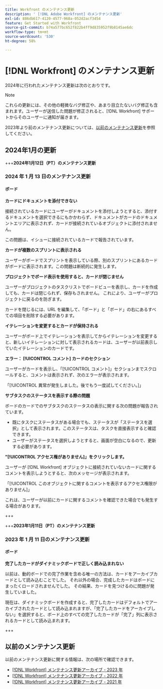 ```yaml
---
title: Workfront のメンテナンス更新
description: ' [!DNL Adobe Workfront] のメンテナンス更新'
exl-id: 886db617-4120-4577-968a-052d2acf3454
feature: Get Started with Workfront
source-git-commit: b74a577bc652f822b4ff9d835952f9b8145ae6dc
workflow-type: tm+mt
source-wordcount: '530'
ht-degree: 58%

---
```


# [!DNL Workfront] のメンテナンス更新

2024年に行われたメンテナンス更新は次のとおりです。

>[!NOTE]
>
>これらの更新には、その他の軽微なバグ修正や、あまり目立たないバグ修正も含まれます。ユーザーが送信した問題が修正されると、[!DNL Workfront] サポートからそのユーザーに通知が届きます。

2023年より前のメンテナンス更新については、[以前のメンテナンス更新](#previous-maintenance-updates)を参照してください。

## 2024年1月の更新

+++**2024年1月12日（PT）のメンテナンス更新**

### 2024 年 1 月 13 日のメンテナンス更新

#### ボード

**カードにドキュメントを添付できない**

接続されているカードにユーザーがドキュメントを添付しようとすると、添付するドキュメントを選択できるにもかかわらず、ドキュメントがカードのドキュメントエリアに表示されず、カードが接続されているオブジェクトに添付されません。

この問題は、イシューに接続されているカードで報告されています。

**カードが複数のスプリントに表示される**

ユーザーがボードでスプリントを表示している際、別のスプリントにあるカードがボードに表示されます。この問題は断続的に発生します。

**プロジェクトでボード表示を使用すると、カードが閉じません**

ユーザーがプロジェクトのタスクリストでボードビューを表示し、カードを作成しても、カードは閉じられず、保存もされません。 これにより、ユーザーがプロジェクトに戻るのを防ぎます。

カードを閉じるには、URL を編集して、「ボード」と「ボード」の右にあるすべての項目を削除する必要があります。

**イテレーションを変更するとカードが保持される**

ユーザーがボード上でイテレーションを表示してからイテレーションを変更すると、新しいイテレーションに対して表示されるカードは、ユーザーが以前表示していたイテレーションのカードです。

**エラー： [!UICONTROL コメント] カードのセクション**

ユーザーがカードを表示し、「[!UICONTROL コメント]」セクションまでスクロールすると、コメントは表示されず、次のエラーが表示されます。

「[!UICONTROL 異常が発生しました。後でもう一度試してください。]」

**サブタスクのステータスを表示する際の問題**

ボードのカードでのサブタスクのステータスの表示に関する次の問題が報告されています。

* 既にタスクにステータスがある場合でも、ステータスが「ステータスを選択」として表示されます。このステータスは、タスクを直接表示すると確認できます。
* ユーザーがステータスを選択しようとすると、画面が空白になるので、更新する必要があります。

**&quot;[!UICONTROL アクセス権がありません]」をクリックします。**

ユーザーが [!DNL Workfront] オブジェクトに接続されていないカードに関するコメントを表示しようとすると、次のメッセージが表示されます。

「[!UICONTROL このオブジェクトに関するコメントを表示するアクセス権限がありません]」

これは、ユーザーが以前にカードに関するコメントを確認できた場合でも発生する場合があります。

+++

+++**2023年1月11日（PT）のメンテナンス更新**

### 2023 年 1 月 11 日のメンテナンス更新

#### ボード

**完了したカードがダイナミックボードで正しく読み込まれない**

以前は、動的ボードでの完了作業を含める唯一の方法は、カードをアーカイブカードとして読み込むことでした。 それ以外の場合、完成したカードはボードにまったくロードされませんでした。 その結果、カードを見つけるのに問題が発生していました。

現在は、ダイナミックボードを作成すると、完了したカードはデフォルトでアーカイブされたカードとして読み込まれますが、「完了したカードをアーカイブしない」を選択すると、ボード上のすべての完了したカードが「完了」列に表示されるカードとして読み込まれます。

+++

## 以前のメンテナンス更新

以前のメンテナンス更新に関する情報は、次の場所で確認できます。

* [[!DNL Workfront] メンテナンス更新アーカイブ - 2023 年](2023-updates.md)
* [[!DNL Workfront] メンテナンス更新アーカイブ - 2022 年](2022-updates.md)
* [[!DNL Workfront] メンテナンス更新アーカイブ - 2021 年](2021-updates.md)
